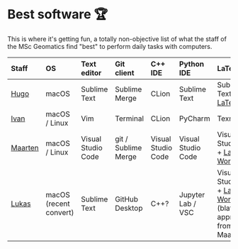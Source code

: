 
# Best software 🏆


This is where it's getting fun, a totally non-objective list of what the staff of the MSc Geomatics find "best" to perform daily tasks with computers.

| Staff       | OS | Text editor  | Git client | C++ IDE | Python IDE | LaTeX | Reference manager |
| :---------- | :- | :----------- | :--------- | :------ | :--------- | :---- | :---------------- |
| [Hugo](https://3d.bk.tudelft.nl/hledoux) | macOS | Sublime Text | Sublime Merge | CLion | Sublime Text | Sublime Text + [LaTeXTools](https://latextools.readthedocs.io/en/latest/) | Jabref |
| [Ivan](https://3d.bk.tudelft.nl/ipaden) | macOS / Linux | Vim | Terminal | CLion | PyCharm | Texmaker | Mendeley
| [Maarten](https://evetion.nl) | macOS / Linux | Visual Studio Code | git / Sublime Merge | Visual Studio Code | Visual Studio Code | Visual Studio Code + [Latex Workshop](https://marketplace.visualstudio.com/items?itemName=James-Yu.latex-workshop) | Zotero |
| [Lukas](https://3d.bk.tudelft.nl/lbeuster/) | macOS (recent convert) | Sublime Text | GitHub Desktop | C++? | Jupyter Lab / VSC | Visual Studio Code + [Latex Workshop](https://marketplace.visualstudio.com/items?itemName=James-Yu.latex-workshop) (blatantly appropriated from Maarten)| [Papers](https://www.papersapp.com/) |
